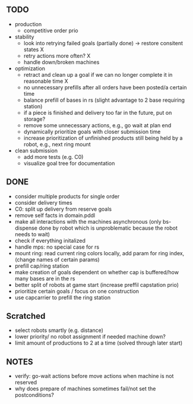 ## TODO
* production
  * competitive order prio
* stability
  * look into retrying failed goals (partially done) -> restore consitent states X
  * retry actions more often? X
  * handle down/broken machines
* optimization
  * retract and clean up a goal if we can no longer complete it in reasonable time X
  * no unnecessary prefills after all orders have been posted/a certain time
  * balance prefill of bases in rs (slight advantage to 2 base requiring station)
  * if a piece is finished and delivery too far in the future, put on storage?
  * remove some unnecessary actions, e.g., go wait at plan end
  * dynamically prioritize goals with closer submission time
  * increase prioritization of unfinished products still being held by a robot, e.g., next ring mount
* clean submission
  * add more tests (e.g. C0)
  * visualize goal tree for documentation

## DONE
* consider multiple products for single order
* consider delivery times
* C0: split up delivery from reserve goals
* remove self facts in domain.pddl
* make all interactions with the machines asynchronous (only bs-dispense done by
robot which is unproblematic because the robot needs to wait)
* check if everything initalized
* handle mps: no special case for rs
* mount ring: read current ring colors locally, add param for ring index, (change names of certain params)
* prefill cap/ring station
* make creation of goals dependent on whether cap is buffered/how many bases are in the rs
* better split of robots at game start (increase preffil capstation prio)
* prioritize certain goals / focus on one construction
* use capcarrier to prefill the ring station

## Scratched
* select robots smartly (e.g. distance)
* lower priority/ no robot assignment if needed machine down?
* limit amount of productions to 2 at a time (solved through later start)

## NOTES
* verify: go-wait actions before move actions when machine is not reserved
* why does prepare of machines sometimes fail/not set the postconditions?
